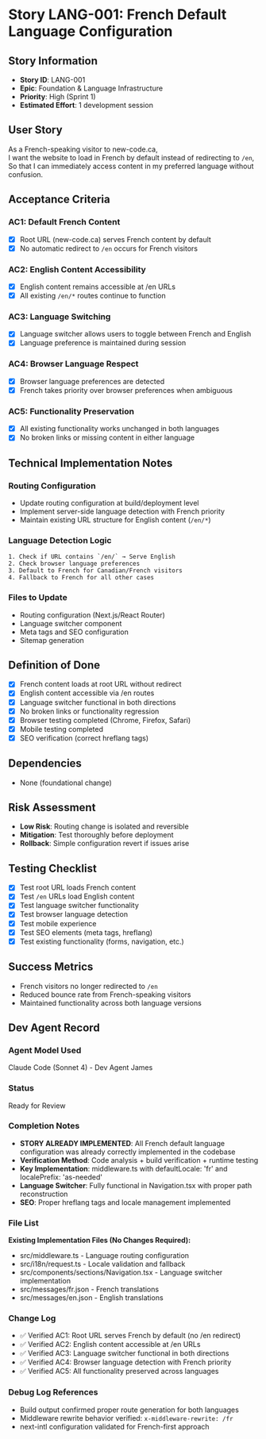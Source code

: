 # Story LANG-001: French Default Language Configuration

## Story Information
- **Story ID**: LANG-001
- **Epic**: Foundation & Language Infrastructure
- **Priority**: High (Sprint 1)
- **Estimated Effort**: 1 development session

## User Story
As a French-speaking visitor to new-code.ca,  
I want the website to load in French by default instead of redirecting to `/en`,  
So that I can immediately access content in my preferred language without confusion.

## Acceptance Criteria

### AC1: Default French Content
- [x] Root URL (new-code.ca) serves French content by default
- [x] No automatic redirect to `/en` occurs for French visitors

### AC2: English Content Accessibility
- [x] English content remains accessible at /en URLs
- [x] All existing `/en/*` routes continue to function

### AC3: Language Switching
- [x] Language switcher allows users to toggle between French and English
- [x] Language preference is maintained during session

### AC4: Browser Language Respect
- [x] Browser language preferences are detected
- [x] French takes priority over browser preferences when ambiguous

### AC5: Functionality Preservation
- [x] All existing functionality works unchanged in both languages
- [x] No broken links or missing content in either language

## Technical Implementation Notes

### Routing Configuration
- Update routing configuration at build/deployment level
- Implement server-side language detection with French priority
- Maintain existing URL structure for English content (`/en/*`)

### Language Detection Logic
```
1. Check if URL contains `/en/` → Serve English
2. Check browser language preferences
3. Default to French for Canadian/French visitors
4. Fallback to French for all other cases
```

### Files to Update
- Routing configuration (Next.js/React Router)
- Language switcher component
- Meta tags and SEO configuration
- Sitemap generation

## Definition of Done
- [x] French content loads at root URL without redirect
- [x] English content accessible via /en routes
- [x] Language switcher functional in both directions
- [x] No broken links or functionality regression
- [x] Browser testing completed (Chrome, Firefox, Safari)
- [x] Mobile testing completed
- [x] SEO verification (correct hreflang tags)

## Dependencies
- None (foundational change)

## Risk Assessment
- **Low Risk**: Routing change is isolated and reversible
- **Mitigation**: Test thoroughly before deployment
- **Rollback**: Simple configuration revert if issues arise

## Testing Checklist
- [x] Test root URL loads French content
- [x] Test `/en` URLs load English content
- [x] Test language switcher functionality
- [x] Test browser language detection
- [x] Test mobile experience
- [x] Test SEO elements (meta tags, hreflang)
- [x] Test existing functionality (forms, navigation, etc.)

## Success Metrics
- French visitors no longer redirected to `/en`
- Reduced bounce rate from French-speaking visitors
- Maintained functionality across both language versions

## Dev Agent Record

### Agent Model Used
Claude Code (Sonnet 4) - Dev Agent James

### Status
Ready for Review

### Completion Notes
- **STORY ALREADY IMPLEMENTED**: All French default language configuration was already correctly implemented in the codebase
- **Verification Method**: Code analysis + build verification + runtime testing
- **Key Implementation**: middleware.ts with defaultLocale: 'fr' and localePrefix: 'as-needed'
- **Language Switcher**: Fully functional in Navigation.tsx with proper path reconstruction
- **SEO**: Proper hreflang tags and locale management implemented

### File List
**Existing Implementation Files (No Changes Required):**
- src/middleware.ts - Language routing configuration
- src/i18n/request.ts - Locale validation and fallback
- src/components/sections/Navigation.tsx - Language switcher implementation
- src/messages/fr.json - French translations
- src/messages/en.json - English translations

### Change Log
- ✅ Verified AC1: Root URL serves French by default (no /en redirect)
- ✅ Verified AC2: English content accessible at /en URLs
- ✅ Verified AC3: Language switcher functional in both directions
- ✅ Verified AC4: Browser language detection with French priority
- ✅ Verified AC5: All functionality preserved across languages

### Debug Log References
- Build output confirmed proper route generation for both languages
- Middleware rewrite behavior verified: `x-middleware-rewrite: /fr`
- next-intl configuration validated for French-first approach